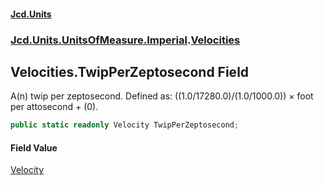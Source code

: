 #### [Jcd.Units](index.md 'index')
### [Jcd.Units.UnitsOfMeasure.Imperial](Jcd.Units.UnitsOfMeasure.Imperial.md 'Jcd.Units.UnitsOfMeasure.Imperial').[Velocities](Velocities.md 'Jcd.Units.UnitsOfMeasure.Imperial.Velocities')

## Velocities.TwipPerZeptosecond Field

A(n) twip per zeptosecond. Defined as: ((1.0/17280.0)/(1.0/1000.0)) × foot per attosecond + (0).

```csharp
public static readonly Velocity TwipPerZeptosecond;
```

#### Field Value
[Velocity](Velocity.md 'Jcd.Units.UnitTypes.Velocity')